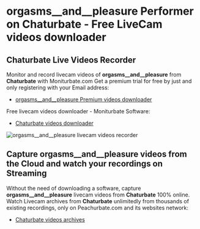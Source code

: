 # orgasms__and__pleasure Performer on Chaturbate - Free LiveCam videos downloader

## Chaturbate Live Videos Recorder

Monitor and record livecam videos of **orgasms__and__pleasure** from **Chaturbate** with Moniturbate.com
Get a premium trial for free by just and only registering with your Email address:
* [orgasms__and__pleasure Premium videos downloader](https://moniturbate.com/request-demo-licence-key.html)

Free livecam videos downloader - Moniturbate Software:
* [Chaturbate videos downloader](https://moniturbate.com/moniturbate-download-software.html)

![orgasms__and__pleasure livecam videos recorder](https://peachurnet.com/templates/moniturbate-software.png)


## Capture orgasms__and__pleasure videos from the Cloud and watch your recordings on Streaming

Without the need of downloading a software, capture **orgasms__and__pleasure** livecam videos from **Chaturbate** 100% online.
Watch Livecam archives from **Chaturbate** unlimitedly from thousands of existing recordings, only on Peachurbate.com and its websites network:
* [Chaturbate videos archives](https://peachurnet.com/)